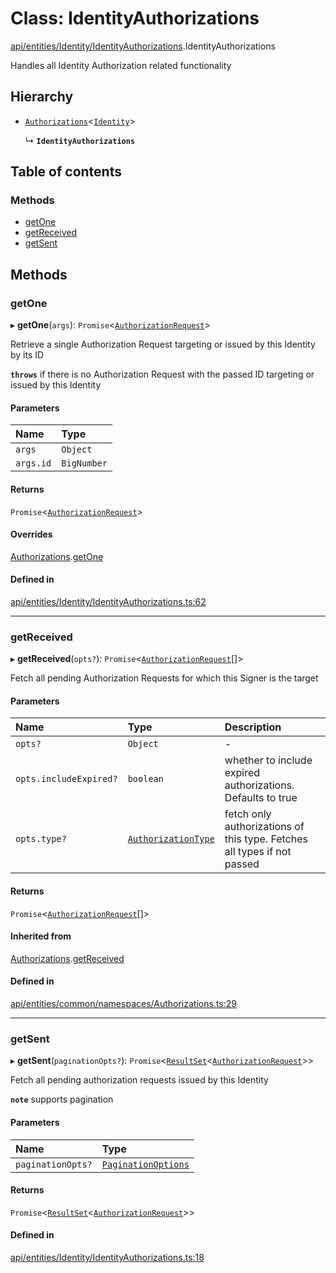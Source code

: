 # Class: IdentityAuthorizations

[api/entities/Identity/IdentityAuthorizations](../wiki/api.entities.Identity.IdentityAuthorizations).IdentityAuthorizations

Handles all Identity Authorization related functionality

## Hierarchy

- [`Authorizations`](../wiki/api.entities.common.namespaces.Authorizations.Authorizations)<[`Identity`](../wiki/api.entities.Identity.Identity)\>

  ↳ **`IdentityAuthorizations`**

## Table of contents

### Methods

- [getOne](../wiki/api.entities.Identity.IdentityAuthorizations.IdentityAuthorizations#getone)
- [getReceived](../wiki/api.entities.Identity.IdentityAuthorizations.IdentityAuthorizations#getreceived)
- [getSent](../wiki/api.entities.Identity.IdentityAuthorizations.IdentityAuthorizations#getsent)

## Methods

### getOne

▸ **getOne**(`args`): `Promise`<[`AuthorizationRequest`](../wiki/api.entities.AuthorizationRequest.AuthorizationRequest)\>

Retrieve a single Authorization Request targeting or issued by this Identity by its ID

**`throws`** if there is no Authorization Request with the passed ID targeting or issued by this Identity

#### Parameters

| Name | Type |
| :------ | :------ |
| `args` | `Object` |
| `args.id` | `BigNumber` |

#### Returns

`Promise`<[`AuthorizationRequest`](../wiki/api.entities.AuthorizationRequest.AuthorizationRequest)\>

#### Overrides

[Authorizations](../wiki/api.entities.common.namespaces.Authorizations.Authorizations).[getOne](../wiki/api.entities.common.namespaces.Authorizations.Authorizations#getone)

#### Defined in

[api/entities/Identity/IdentityAuthorizations.ts:62](https://github.com/PolymathNetwork/polymesh-sdk/blob/c6fe1be3/src/api/entities/Identity/IdentityAuthorizations.ts#L62)

___

### getReceived

▸ **getReceived**(`opts?`): `Promise`<[`AuthorizationRequest`](../wiki/api.entities.AuthorizationRequest.AuthorizationRequest)[]\>

Fetch all pending Authorization Requests for which this Signer is the target

#### Parameters

| Name | Type | Description |
| :------ | :------ | :------ |
| `opts?` | `Object` | - |
| `opts.includeExpired?` | `boolean` | whether to include expired authorizations. Defaults to true |
| `opts.type?` | [`AuthorizationType`](../wiki/types.AuthorizationType) | fetch only authorizations of this type. Fetches all types if not passed |

#### Returns

`Promise`<[`AuthorizationRequest`](../wiki/api.entities.AuthorizationRequest.AuthorizationRequest)[]\>

#### Inherited from

[Authorizations](../wiki/api.entities.common.namespaces.Authorizations.Authorizations).[getReceived](../wiki/api.entities.common.namespaces.Authorizations.Authorizations#getreceived)

#### Defined in

[api/entities/common/namespaces/Authorizations.ts:29](https://github.com/PolymathNetwork/polymesh-sdk/blob/c6fe1be3/src/api/entities/common/namespaces/Authorizations.ts#L29)

___

### getSent

▸ **getSent**(`paginationOpts?`): `Promise`<[`ResultSet`](../wiki/types.ResultSet)<[`AuthorizationRequest`](../wiki/api.entities.AuthorizationRequest.AuthorizationRequest)\>\>

Fetch all pending authorization requests issued by this Identity

**`note`** supports pagination

#### Parameters

| Name | Type |
| :------ | :------ |
| `paginationOpts?` | [`PaginationOptions`](../wiki/types.PaginationOptions) |

#### Returns

`Promise`<[`ResultSet`](../wiki/types.ResultSet)<[`AuthorizationRequest`](../wiki/api.entities.AuthorizationRequest.AuthorizationRequest)\>\>

#### Defined in

[api/entities/Identity/IdentityAuthorizations.ts:18](https://github.com/PolymathNetwork/polymesh-sdk/blob/c6fe1be3/src/api/entities/Identity/IdentityAuthorizations.ts#L18)
